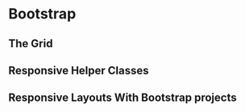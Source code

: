 # Bootstrap

## The Grid

## Responsive Helper Classes

## Responsive Layouts With Bootstrap **projects**